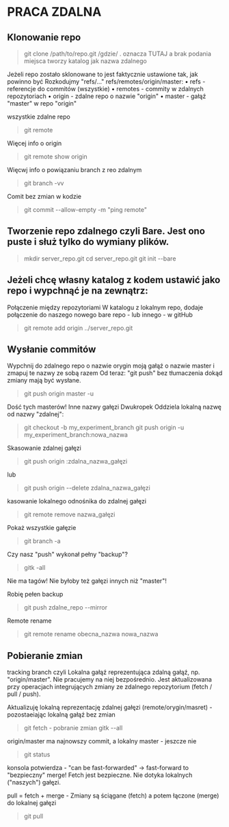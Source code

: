 # PRACA ZDALNA

## Klonowanie repo
> git clone /path/to/repo.git /gdzie/  . oznacza TUTAJ a brak podania miejsca tworzy katalog jak nazwa zdalnego

Jeżeli repo zostało sklonowane to jest faktycznie ustawione tak, jak powinno być
Rozkodujmy "refs/..."
refs/remotes/origin/master:
• refs - referencje do commitów (wszystkie)
• remotes - commity w zdalnych repozytoriach
• origin - zdalne repo o nazwie "origin"
• master - gałąź "master" w repo "origin"

wszystkie zdalne repo
> git remote

Więcej info o origin
> git remote show origin

Więcwj info o powiązaniu branch z reo zdalnym
> git branch -vv

Comit bez zmian w kodzie
> git commit --allow-empty -m "ping remote"

## Tworzenie repo zdalnego czyli Bare. Jest ono puste i służ tylko do wymiany plików.
> mkdir server_repo.git
> cd server_repo.git
> git init --bare

## Jeżeli chcę własny katalog z kodem ustawić jako repo i wypchnąć je na zewnątrz:

Połączenie między repozytoriami
W katalogu z lokalnym repo, dodaje połączenie do naszego nowego bare repo - lub innego - w gitHub
>git remote add origin ../server_repo.git

## Wysłanie commitów
Wypchnij do zdalnego repo o nazwie orygin moją gałąź o nazwie master i zmapuj te nazwy ze sobą razem
Od teraz: "git push" bez tłumaczenia dokąd zmiany mają być wysłane.
> git push origin master -u


Dość tych masterów! Inne nazwy gałęzi
Dwukropek Oddziela lokalną nazwę od nazwy "zdalnej":
> git checkout -b my_experiment_branch
> git push origin -u my_experiment_branch:nowa_nazwa

Skasowanie zdalnej gałęzi
> git push origin :zdalna_nazwa_gałęzi

lub
> git push origin --delete zdalna_nazwa_gałęzi

kasowanie lokalnego odnośnika do zdalnej gałęzi
> git remote remove nazwa_gałęzi

Pokaż wszystkie gałęzie
> git branch -a


Czy nasz "push" wykonał pełny "backup"?
> gitk -all

Nie ma tagów!
Nie byłoby też gałęzi innych niż "master"!

Robię pełen backup
> git push zdalne_repo --mirror

Remote rename
> git remote rename obecna_nazwa nowa_nazwa

## Pobieranie zmian
tracking branch czyli Lokalna gałąź reprezentująca zdalną gałąź, np. "origin/master".
Nie pracujemy na niej bezpośrednio. 
Jest aktualizowana przy operacjach integrujących zmiany ze zdalnego repozytorium (fetch / pull / push).

Aktualizuję lokalną reprezentację zdalnej gałęzi (remote/orygin/masret) - pozostaeiając lokalną gałąź bez zmian
> git fetch - pobranie zmian
> gitk --all

origin/master ma najnowszy commit, a lokalny master - jeszcze nie
> git status

konsola potwierdza - "can be fast-forwarded" -> fast-forward to "bezpieczny" merge! 
Fetch jest bezpieczne. Nie dotyka lokalnych ("naszych") gałęzi.

pull = fetch + merge - Zmiany są ściągane (fetch) a potem łączone (merge) do lokalnej gałęzi
> git pull
